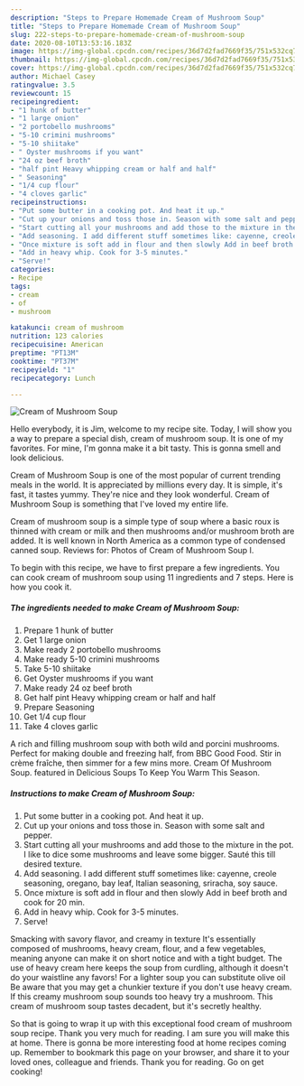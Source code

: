 ```yaml
---
description: "Steps to Prepare Homemade Cream of Mushroom Soup"
title: "Steps to Prepare Homemade Cream of Mushroom Soup"
slug: 222-steps-to-prepare-homemade-cream-of-mushroom-soup
date: 2020-08-10T13:53:16.183Z
image: https://img-global.cpcdn.com/recipes/36d7d2fad7669f35/751x532cq70/cream-of-mushroom-soup-recipe-main-photo.jpg
thumbnail: https://img-global.cpcdn.com/recipes/36d7d2fad7669f35/751x532cq70/cream-of-mushroom-soup-recipe-main-photo.jpg
cover: https://img-global.cpcdn.com/recipes/36d7d2fad7669f35/751x532cq70/cream-of-mushroom-soup-recipe-main-photo.jpg
author: Michael Casey
ratingvalue: 3.5
reviewcount: 15
recipeingredient:
- "1 hunk of butter"
- "1 large onion"
- "2 portobello mushrooms"
- "5-10 crimini mushrooms"
- "5-10 shiitake"
- " Oyster mushrooms if you want"
- "24 oz beef broth"
- "half pint Heavy whipping cream or half and half"
- " Seasoning"
- "1/4 cup flour"
- "4 cloves garlic"
recipeinstructions:
- "Put some butter in a cooking pot. And heat it up."
- "Cut up your onions and toss those in. Season with some salt and pepper."
- "Start cutting all your mushrooms and add those to the mixture in the pot. I like to dice some mushrooms and leave some bigger. Sauté this till desired texture."
- "Add seasoning. I add different stuff sometimes like: cayenne, creole seasoning, oregano, bay leaf, Italian seasoning, sriracha, soy sauce."
- "Once mixture is soft add in flour and then slowly Add in beef broth and cook for 20 min."
- "Add in heavy whip. Cook for 3-5 minutes."
- "Serve!"
categories:
- Recipe
tags:
- cream
- of
- mushroom

katakunci: cream of mushroom 
nutrition: 123 calories
recipecuisine: American
preptime: "PT13M"
cooktime: "PT37M"
recipeyield: "1"
recipecategory: Lunch

---
```



![Cream of Mushroom Soup](https://img-global.cpcdn.com/recipes/36d7d2fad7669f35/751x532cq70/cream-of-mushroom-soup-recipe-main-photo.jpg)

Hello everybody, it is Jim, welcome to my recipe site. Today, I will show you a way to prepare a special dish, cream of mushroom soup. It is one of my favorites. For mine, I'm gonna make it a bit tasty. This is gonna smell and look delicious.

Cream of Mushroom Soup is one of the most popular of current trending meals in the world. It is appreciated by millions every day. It is simple, it's fast, it tastes yummy. They're nice and they look wonderful. Cream of Mushroom Soup is something that I've loved my entire life.

Cream of mushroom soup is a simple type of soup where a basic roux is thinned with cream or milk and then mushrooms and/or mushroom broth are added. It is well known in North America as a common type of condensed canned soup. Reviews for: Photos of Cream of Mushroom Soup I.


To begin with this recipe, we have to first prepare a few ingredients. You can cook cream of mushroom soup using 11 ingredients and 7 steps. Here is how you cook it.

<!--inarticleads1-->

##### The ingredients needed to make Cream of Mushroom Soup:

1. Prepare 1 hunk of butter
1. Get 1 large onion
1. Make ready 2 portobello mushrooms
1. Make ready 5-10 crimini mushrooms
1. Take 5-10 shiitake
1. Get  Oyster mushrooms if you want
1. Make ready 24 oz beef broth
1. Get half pint Heavy whipping cream or half and half
1. Prepare  Seasoning
1. Get 1/4 cup flour
1. Take 4 cloves garlic


A rich and filling mushroom soup with both wild and porcini mushrooms. Perfect for making double and freezing half, from BBC Good Food. Stir in crème fraîche, then simmer for a few mins more. Cream Of Mushroom Soup. featured in Delicious Soups To Keep You Warm This Season. 

<!--inarticleads2-->

##### Instructions to make Cream of Mushroom Soup:

1. Put some butter in a cooking pot. And heat it up.
1. Cut up your onions and toss those in. Season with some salt and pepper.
1. Start cutting all your mushrooms and add those to the mixture in the pot. I like to dice some mushrooms and leave some bigger. Sauté this till desired texture.
1. Add seasoning. I add different stuff sometimes like: cayenne, creole seasoning, oregano, bay leaf, Italian seasoning, sriracha, soy sauce.
1. Once mixture is soft add in flour and then slowly Add in beef broth and cook for 20 min.
1. Add in heavy whip. Cook for 3-5 minutes.
1. Serve!


Smacking with savory flavor, and creamy in texture It&#39;s essentially composed of mushrooms, heavy cream, flour, and a few vegetables, meaning anyone can make it on short notice and with a tight budget. The use of heavy cream here keeps the soup from curdling, although it doesn&#39;t do your waistline any favors! For a lighter soup you can substitute olive oil Be aware that you may get a chunkier texture if you don&#39;t use heavy cream. If this creamy mushroom soup sounds too heavy try a mushroom. This cream of mushroom soup tastes decadent, but it&#39;s secretly healthy. 

So that is going to wrap it up with this exceptional food cream of mushroom soup recipe. Thank you very much for reading. I am sure you will make this at home. There is gonna be more interesting food at home recipes coming up. Remember to bookmark this page on your browser, and share it to your loved ones, colleague and friends. Thank you for reading. Go on get cooking!
